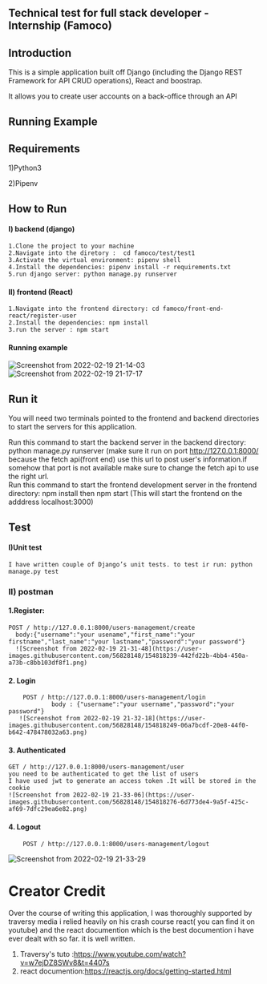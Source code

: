 
## Technical test for full stack developer -  Internship (Famoco)
## Introduction
This is a simple  application built off Django (including the Django REST Framework for API CRUD operations),  React and boostrap.

 It allows you to create user accounts on a back-office through an API
## Running Example

## Requirements
1)Python3

2)Pipenv

## How to Run
#### I) backend (django)
    1.Clone the project to your machine
    2.Navigate into the diretory :  cd famoco/test/test1
    3.Activate the virtual environment: pipenv shell
    4.Install the dependencies: pipenv install -r requirements.txt 
    5.run django server: python manage.py runserver
  
#### II) frontend (React)
    1.Navigate into the frontend directory: cd famoco/front-end-react/register-user
    2.Install the dependencies: npm install
    3.run the server : npm start
  #### Running example 
  ![Screenshot from 2022-02-19 21-14-03](https://user-images.githubusercontent.com/56828148/154817851-a665be46-2c6f-4ff5-97b3-c6f83d214b7f.png) ![Screenshot from 2022-02-19 21-17-17](https://user-images.githubusercontent.com/56828148/154817957-b2229bb9-95ab-49b0-950f-65751c553b43.png)
## Run it
You will need two terminals pointed to the frontend and backend directories to start the servers for this application.

Run this command to start the backend server in the backend directory: python manage.py runserver (make sure it run on port http://127.0.0.1:8000/ because the fetch api(front end) use this url to post user's information.if somehow that port is not available make sure to change the fetch api to use the right url.  
Run this command to start the frontend development server in the frontend directory: npm install then npm start (This will start the frontend on the adddress localhost:3000)
## Test
#### I)Unit test
    I have written couple of Django’s unit tests. to test ir run: python manage.py test 
### II) postman
     
#### 1.Register: 
    POST / http://127.0.0.1:8000/users-management/create
      body:{"username":"your usename","first_name":"your firstname","last_name":"your lastname","password":"your password"}
      ![Screenshot from 2022-02-19 21-31-48](https://user-images.githubusercontent.com/56828148/154818239-442fd22b-4bb4-450a-a73b-c8bb103df8f1.png)
#### 2. Login
        POST / http://127.0.0.1:8000/users-management/login
                body : {"username":"your username","password":"your password"}
       ![Screenshot from 2022-02-19 21-32-18](https://user-images.githubusercontent.com/56828148/154818249-06a7bcdf-20e8-44f0-b642-478478032a63.png)
  
#### 3. Authenticated
    GET / http://127.0.0.1:8000/users-management/user
    you need to be authenticated to get the list of users
    I have used jwt to generate an access token .It will be stored in the cookie
    ![Screenshot from 2022-02-19 21-33-06](https://user-images.githubusercontent.com/56828148/154818276-6d773de4-9a5f-425c-af69-7dfc29ea6e82.png)
#### 4. Logout 
        POST / http://127.0.0.1:8000/users-management/logout
   ![Screenshot from 2022-02-19 21-33-29](https://user-images.githubusercontent.com/56828148/154818286-038f433b-152b-45cd-9970-313f512abde1.png)
  
# Creator Credit


Over the course of writing this application, I was thoroughly supported by traversy media i relied heavily on his crash course react( you can find it on youtube) and the react documention which is the best documention i have ever dealt with so far. it is well written.

1. Traversy's tuto :https://www.youtube.com/watch?v=w7ejDZ8SWv8&t=4407s
2. react documention:https://reactjs.org/docs/getting-started.html


